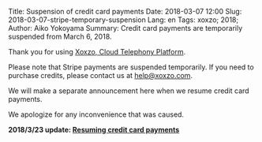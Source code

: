 Title: Suspension of credit card payments
Date: 2018-03-07 12:00
Slug: 2018-03-07-stripe-temporary-suspension
Lang: en
Tags: xoxzo; 2018;
Author: Aiko Yokoyama
Summary: Credit card payments are temporarily suspended from March 6, 2018.

Thank you for using [Xoxzo, Cloud Telephony Platform](https://www.xoxzo.com/en/).

Please note that Stripe payments are suspended temporarily. 
If you need to purchase credits, please contact us at help@xoxzo.com.

We will make a separate announcement here when we resume credit card payments.

We apologize for any inconvenience that was caused. 

**2018/3/23 update: [Resuming credit card payments]({filename}/Announcements/201803-resume-stripe-en.md)**
